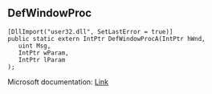 ## DefWindowProc

```
[DllImport("user32.dll", SetLastError = true)]
public static extern IntPtr DefWindowProcA(IntPtr hWnd,
   uint Msg,
   IntPtr wParam,
   IntPtr lParam
);
```

Microsoft documentation: [Link](https://docs.microsoft.com/en-us/windows/win32/api/winuser/nf-winuser-defwindowproca)
